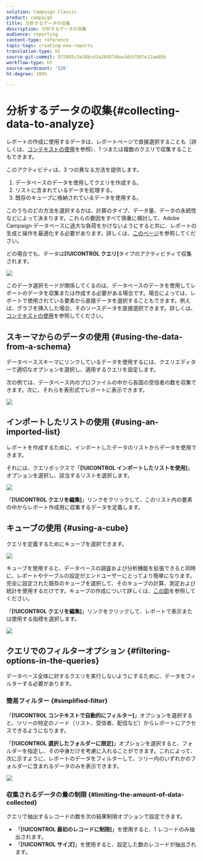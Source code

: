 ```yaml
---
solution: Campaign Classic
product: campaign
title: 分析するデータの収集
description: 分析するデータの収集
audience: reporting
content-type: reference
topic-tags: creating-new-reports
translation-type: ht
source-git-commit: 972885c3a38bcd3a260574bacbb3f507e11ae05b
workflow-type: ht
source-wordcount: '526'
ht-degree: 100%

---
```



# 分析するデータの収集{#collecting-data-to-analyze}

レポートの作成に使用するデータは、レポートページで直接選択することも（詳しくは、[コンテキストの使用](../../reporting/using/using-the-context.md)を参照）、1 つまたは複数のクエリで収集することもできます。

このアクティビティは、3 つの異なる方法を提供します。

1. データベースのデータを使用してクエリを作成する。
1. リストに含まれているデータを処理する。
1. 既存のキューブに格納されているデータを使用する。

このうちのどの方法を選択するかは、計算のタイプ、データ量、データの永続性などによって決まります。これらの要因をすべて慎重に検討して、Adobe Campaign データベースに過大な負荷をかけないようにすると共に、レポートの生成と操作を最適化する必要があります。詳しくは、[このページ](../../reporting/using/best-practices.md#optimizing-report-creation)を参照してください。

どの場合でも、データは&#x200B;**[!UICONTROL クエリ]**&#x200B;タイプのアクティビティで収集されます。

![](assets/reporting_query_edit.png)

このデータ選択モードが関係してくるのは、データベースのデータを使用してレポートのデータを収集または作成する必要がある場合です。場合によっては、レポートで使用されている要素から直接データを選択することもできます。例えば、グラフを挿入した場合、そのソースデータを直接選択できます。詳しくは、[コンテキストの使用](../../reporting/using/using-the-context.md)を参照してください。

## スキーマからのデータの使用 {#using-the-data-from-a-schema}

データベーススキーマにリンクしているデータを使用するには、クエリエディターで適切なオプションを選択し、適用するクエリを設定します。

次の例では、データベース内のプロファイルの中から各国の受信者の数を収集できます。次に、それらを表形式でレポートに表示できます。

![](assets/reporting_query_from_schema.png)

## インポートしたリストの使用 {#using-an-imported-list}

レポートを作成するために、インポートしたデータのリストからデータを使用できます。

それには、クエリボックスで「**[!UICONTROL インポートしたリストを使用]**」オプションを選択し、該当するリストを選択します。

![](assets/reporting_query_from_list.png)

「**[!UICONTROL クエリを編集]**」リンクをクリックして、このリスト内の要素の中からレポート作成用に収集するデータを定義します。

## キューブの使用 {#using-a-cube}

クエリを定義するためにキューブを選択できます。

![](assets/reporting_query_from_cube.png)

キューブを使用すると、データベースの調査および分析機能を拡張できると同時に、レポートやテーブルの設定がエンドユーザーにとってより簡単になります。完全に設定された既存のキューブを選択して、そのキューブの計算、測定および統計を使用するだけです。キューブの作成について詳しくは、[この節](../../reporting/using/about-cubes.md)を参照してください。

「**[!UICONTROL クエリを編集]**」リンクをクリックして、レポートで表示または使用する指標を選択します。

![](assets/reporting_query_from_cube_edit_query.png)

## クエリでのフィルターオプション {#filtering-options-in-the-queries}

データベース全体に対するクエリを実行しないようにするために、データをフィルターする必要があります。

### 簡易フィルター {#simplified-filter}

「**[!UICONTROL コンテキストで自動的にフィルター]**」オプションを選択すると、ツリーの特定のノード（リスト、受信者、配信など）からレポートにアクセスできるようになります。

「**[!UICONTROL 選択したフォルダーに限定]**」オプションを選択すると、フォルダーを指定し、その中身だけを考慮に入れることができます。これによって、次に示すように、レポートのデータをフィルターして、ツリー内のいずれかのフォルダーに含まれるデータのみを表示できます。

![](assets/reporting_control_folder.png)

### 収集されるデータの量の制限 {#limiting-the-amount-of-data-collected}

クエリで抽出するレコードの数を次の結果制限オプションで設定できます。

* 「**[!UICONTROL 最初のレコードに制限]**」を使用すると、1 レコードのみ抽出されます。
* 「**[!UICONTROL サイズ]**」を使用すると、設定した数のレコードが抽出されます。

